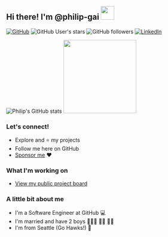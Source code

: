 ## Hi there! I'm @philip-gai <img src="https://user-images.githubusercontent.com/17363579/130145130-e5496302-0a6a-464f-ab10-cad7018b5791.gif" width="36">

[![GitHub](https://img.shields.io/badge/GitHub-%40philip--gai-brightgreen)](https://github.com/philip-gai)
![GitHub User's stars](https://img.shields.io/github/stars/philip-gai?affiliations=OWNER%2CCOLLABORATOR&style=social)
![GitHub followers](https://img.shields.io/github/followers/philip-gai?style=social)
[![LinkedIn](https://img.shields.io/badge/LinkedIn-in-blue)](https://www.linkedin.com/in/philipgai/)

![Philip's GitHub stats](https://github-readme-stats.vercel.app/api?username=philip-gai&count_private=true&show_icons=true)
<img src="https://github-readme-stats.vercel.app/api/top-langs/?username=philip-gai&layout=compact" height="195">

### Let's connect!
- Explore and ⭐ my projects
- Follow me here on GitHub
- [Sponsor me](https://github.com/sponsors/philip-gai) :heart:

### What I'm working on
- [View my public project board](https://github.com/users/philip-gai/projects/4)

### A little bit about me

- I'm a Software Engineer at GitHub 💻
- I'm married and have 2 boys 🦸🏼‍♀ 👶🏼 👶🏼
- I'm from Seattle (Go Hawks!) 🦅
 
